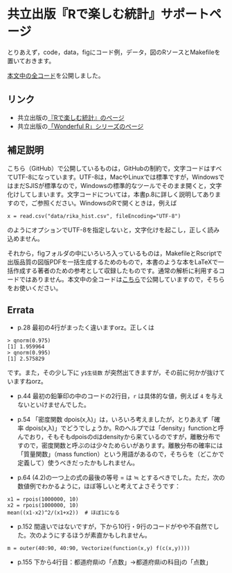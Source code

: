 # 共立出版『Rで楽しむ統計』サポートページ

とりあえず，code，data，figにコード例，データ，図のRソースとMakefileを置いておきます。

[本文中の全コード](code.md)を公開しました。

## リンク

* 共立出版の[『Rで楽しむ統計』のページ](http://www.kyoritsu-pub.co.jp/bookdetail/9784320112414)
* 共立出版の[「Wonderful R」シリーズのページ](http://www.kyoritsu-pub.co.jp/series/205/)

## 補足説明

こちら（GitHub）で公開しているものは，GitHubの制約で，文字コードはすべてUTF-8になっています。UTF-8は，MacやLinuxでは標準ですが，WindowsではまだSJISが標準なので，Windowsの標準的なツールでそのまま開くと，文字化けしてしまいます。文字コードについては，本書p.8に詳しく説明してありますので，ご参照ください。WindowsのRで開くときは，例えば
```
x = read.csv("data/rika_hist.csv", fileEncoding="UTF-8")
```
のようにオプションでUTF-8を指定しないと，文字化けを起こし，正しく読み込めません。

それから，figフォルダの中にいろいろ入っているものは，MakefileとRscriptで出版品質の図版PDFを一括生成するためのもので，本書のような本をLaTeXで一括作成する著者のための参考として収録したものです。通常の解析に利用するコードではありません。本文中の全コードは[こちら](code.md)で公開していますので，そちらをお使いください。

## Errata

* p.28 最初の4行がまったく違いますorz。正しくは
```
> qnorm(0.975)
[1] 1.959964
> qnorm(0.995)
[1] 2.575829
```
です。また，その少し下に `y$生徒数` が突然出てきますが，その前に何かが抜けていますねorz。

* p.44 最初の鉛筆印の中のコードの2行目，`r` は具体的な値，例えば `4` を与えないといけませんでした。

* p.54 「密度関数 dpois(x,λ)」は，いろいろ考えましたが，とりあえず「確率 dpois(x,λ)」でどうでしょうか。Rのヘルプでは「density」functionと呼んでおり，そもそもdpoisのdはdensityから来ているのですが，離散分布ですので，密度関数と呼ぶのは少々ためらいがあります。離散分布の確率には「質量関数」（mass function）という用語があるので，そちらを（どこかで定義して）使うべきだったかもしれません。

* p.64 (4.2)の一つ上の式の最後の等号 = は ≒ とするべきでした。ただ，次の数値例でわかるように，ほぼ等しいと考えてよさそうです：
```
x1 = rpois(1000000, 10)
x2 = rpois(1000000, 10)
mean((x1-x2)^2/(x1+x2))  # ほぼ1になる
```

* p.152 間違いではないですが，下から10行・9行のコードがやや不自然でした。次のようにするほうが素直かもしれません。
```
m = outer(40:90, 40:90, Vectorize(function(x,y) f(c(x,y))))
```
* p.155 下から4行目：都道府県iの「点数」→都道府県iの科目jの「点数」
